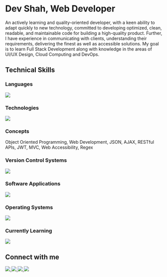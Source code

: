 # Dev Shah, Web Developer

An actively learning and quality-oriented developer, with a keen ability to adapt quickly to new technology, committed to developing optimized, clean, readable, and maintainable code for building a high-quality product. Further, I have experience in communicating with clients, understanding their requirements, delivering the finest as well as accessible solutions. My goal is to learn Full Stack Development along with knowledge in the areas of UI/UX Design, Cloud Computing and DevOps.
  
## Technical Skills

### Languages

<img src="https://skillicons.dev/icons?i=js,ts,cs,py,bash,html,css,java,cpp,c,md" />

### Technologies

<img
  src="https://skillicons.dev/icons?i=react,nextjs,vite,nodejs,express,nestjs,docker,jest,mongodb,postgres,firebase,tailwind,bootstrap,materialui"
/>

### Concepts

Object Oriented Programming, Web Development, JSON, AJAX, RESTful APIs, JWT,
MVC, Web Accessibility, Regex

### Version Control Systems

<img src="https://skillicons.dev/icons?i=git,github,githubactions,npm" />

### Software Applications

<img
  src="https://skillicons.dev/icons?i=vim,vscode,visualstudio,eclipse,postman,vercel,figma,discord"
/>

### Operating Systems

<img
  src="https://skillicons.dev/icons?i=linux,ubuntu,windows"
/>

### Currently Learning

<img
  src="https://skillicons.dev/icons?i=aws,azure"
/>

## Connect with me

<a href="https://linkedin.com/in/busycaesar" target="blank">
<span>
  <img src="https://skillicons.dev/icons?i=linkedin" />
</span>
</a>
<a href="https://twitter.com/busycaesar" target="blank">
<span>
  <img src="https://skillicons.dev/icons?i=twitter" />
</span>
</a>
<a href="mailto:busycaesar@gmail.com" target="blank">
<span>
  <img src="https://skillicons.dev/icons?i=gmail" />
</span>
</a>
<a href="https://dev.to/busycaesar" target="blank">
<span>
  <img src="https://skillicons.dev/icons?i=devto" />
</span>
</a>
